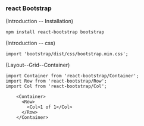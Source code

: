 ### react Bootstrap

(Introduction -- Installation)
```
npm install react-bootstrap bootstrap
```

(Introduction -- css)
```
import 'bootstrap/dist/css/bootstrap.min.css';
```

(Layout--Grid--Container)
```
import Container from 'react-bootstrap/Container';
import Row from 'react-bootstrap/Row';
import Col from 'react-bootstrap/Col';
```
```
    <Container>
      <Row>
        <Col>1 of 1</Col>
      </Row>
    </Container>
```
